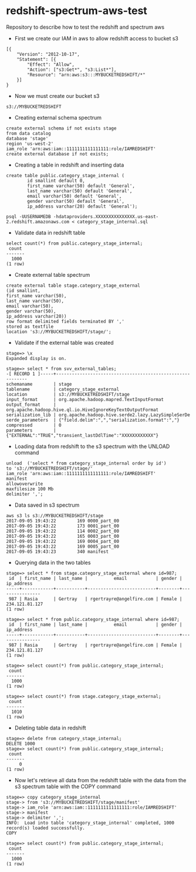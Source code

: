 # redshift-spectrum-aws-test
Repository to describe how to test the redshift and spectrum aws

- First we create our IAM in aws to allow redshift access to bucket s3
```
[{
	"Version": "2012-10-17",
	"Statement": [{
		"Effect": "Allow",
		"Action": ["s3:Get*", "s3:List*"],
		"Resource": "arn:aws:s3:::MYBUCKETREDSHIFT/*"
	}]
}
```

- Now we must create our bucket s3
```
s3://MYBUCKETREDSHIFT
```

- Creating external schema spectrum
```
create external schema if not exists stage
from data catalog
database 'stage'
region 'us-west-2'
iam_role 'arn:aws:iam::1111111111111111:role/IAMREDSHIFT'
create external database if not exists;
```

- Creating a table in redshift and inserting data
```
create table public.category_stage_internal (
        id smallint default 0,
        first_name varchar(50) default 'General',
        last_name varchar(50) default 'General',
        email varchar(50) default 'General',
        gender varchar(50) default 'General',
        ip_address varchar(20) default 'General');
```

```
psql -UUSERNAMEDB -hdataproviders.XXXXXXXXXXXXXXX.us-east-2.redshift.amazonaws.com < category_stage_internal.sql
```

- Validate data in redshift table
```
select count(*) from public.category_stage_internal;
 count
-------
  1000
(1 row)
```

- Create external table spectrum
```
create external table stage.category_stage_external
(id smallint,
first_name varchar(50),
last_name varchar(50),
email varchar(50),
gender varchar(50),
ip_address varchar(20))
row format delimited fields terminated BY ','
stored as textfile
location 's3://MYBUCKETREDSHIFT/stage/';
```

- Validate if the external table was created
```
stage=> \x
Expanded display is on.

stage=> select * from svv_external_tables;
-[ RECORD 1 ]-----+-----------------------------------------------------------
schemaname        | stage
tablename         | category_stage_external
location          | s3://MYBUCKETREDSHIFT/stage
input_format      | org.apache.hadoop.mapred.TextInputFormat
output_format     | org.apache.hadoop.hive.ql.io.HiveIgnoreKeyTextOutputFormat
serialization_lib | org.apache.hadoop.hive.serde2.lazy.LazySimpleSerDe
serde_parameters  | {"field.delim":",","serialization.format":","}
compressed        | 0
parameters        | {"EXTERNAL":"TRUE","transient_lastDdlTime":"XXXXXXXXXXXX"}
```

- Loading data from redshift to the s3 spectrum with the UNLOAD command
```
unload  ('select * from category_stage_internal order by id')
to 's3://MYBUCKETREDSHIFT/stage/'
iam_role 'arn:aws:iam::1111111111111111:role/IAMREDSHIFT'
manifest
allowoverwrite
maxfilesize 100 Mb
delimiter ',';
```

- Data saved in s3 spectrum
```
aws s3 ls s3://MYBUCKETREDSHIFT/stage
2017-09-05 19:43:22        169 0000_part_00
2017-09-05 19:43:22        173 0001_part_00
2017-09-05 19:43:22        114 0002_part_00
2017-09-05 19:43:22        165 0003_part_00
2017-09-05 19:43:22        169 0004_part_00
2017-09-05 19:43:22        169 0005_part_00
2017-09-05 19:43:23        340 manifest
```

- Querying data in the two tables
```
stage=> select * from stage.category_stage_external where id=987;
 id  | first_name | last_name |          email           | gender |   ip_address
-----+------------+-----------+--------------------------+--------+----------------
 987 | Rasia      | Gertray   | rgertrayre@angelfire.com | Female | 234.121.81.127
(1 row)

stage=> select * from public.category_stage_internal where id=987;
 id  | first_name | last_name |          email           | gender |   ip_address
-----+------------+-----------+--------------------------+--------+----------------
 987 | Rasia      | Gertray   | rgertrayre@angelfire.com | Female | 234.121.81.127
(1 row)

stage=> select count(*) from public.category_stage_internal;
 count
-------
  1000
(1 row)

stage=> select count(*) from stage.category_stage_external;
 count
-------
  1010
(1 row)
```

- Deleting table data in redshift
```
stage=> delete from category_stage_internal;
DELETE 1000
stage=> select count(*) from public.category_stage_internal;
 count
-------
     0
(1 row)
```

- Now let's retrieve all data from the redshift table with the data from the s3 spectrum table with the COPY command
```
stage=> copy category_stage_internal
stage-> from 's3://MYBUCKETREDSHIFT/stage/manifest'
stage-> iam_role 'arn:aws:iam::1111111111111111:role/IAMREDSHIFT'
stage-> manifest
stage-> delimiter ',';
INFO:  Load into table 'category_stage_internal' completed, 1000 record(s) loaded successfully.
COPY

stage=> select count(*) from public.category_stage_internal;
 count
-------
  1000
(1 row)
```
